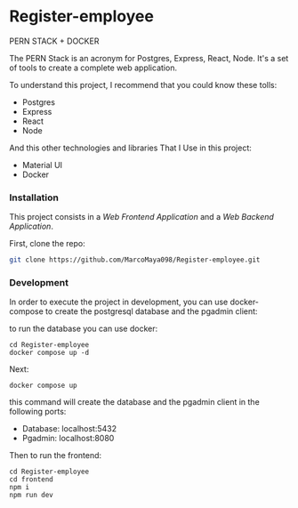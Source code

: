 # Register-employee
 PERN STACK + DOCKER


The PERN Stack is an acronym for Postgres, Express, React, Node. It's a set of tools to create a complete web application.

To understand this project, I recommend that you could know these tolls:

* Postgres
* Express
* React
* Node

And this other technologies and libraries That I Use in this project:

* Material UI
* Docker

### Installation

This project consists in a *Web Frontend Application* and a *Web Backend Application*.

First, clone the repo:

```bash
git clone https://github.com/MarcoMaya098/Register-employee.git
```

### Development

In order to execute the project in development, you can use docker-compose to create the postgresql database and the pgadmin client:

to run the database you can use docker:

```
cd Register-employee
docker compose up -d
```
Next:
```
docker compose up 
```

this command will create the database and the pgadmin client in the following ports:

- Database: localhost:5432
- Pgadmin: localhost:8080

Then to run the frontend:

```
cd Register-employee
cd frontend
npm i
npm run dev
```
